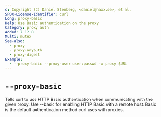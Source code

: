 ```yaml
---
c: Copyright (C) Daniel Stenberg, <daniel@haxx.se>, et al.
SPDX-License-Identifier: curl
Long: proxy-basic
Help: Use Basic authentication on the proxy
Category: proxy auth
Added: 7.12.0
Multi: mutex
See-also:
  - proxy
  - proxy-anyauth
  - proxy-digest
Example:
  - --proxy-basic --proxy-user user:passwd -x proxy $URL
---
```


# `--proxy-basic`

Tells curl to use HTTP Basic authentication when communicating with the given
proxy. Use --basic for enabling HTTP Basic with a remote host. Basic is the
default authentication method curl uses with proxies.
